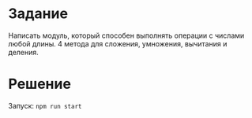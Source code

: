 # Задание
Написать модуль, который способен выполнять операции с числами любой длины.
4 метода для сложения, умножения, вычитания и деления.

# Решение
Запуск: `npm run start`